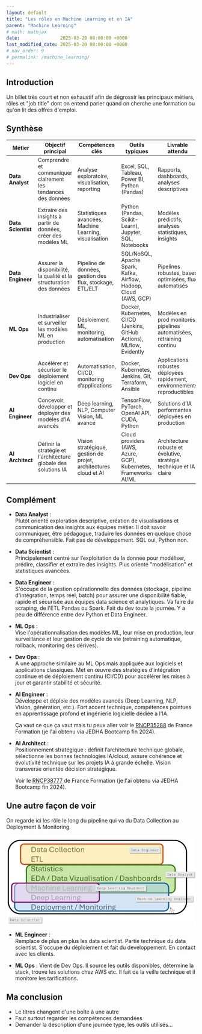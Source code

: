 ```yaml
---
layout: default
title: "Les rôles en Machine Learning et en IA"
parent: "Machine Learning"
# math: mathjax
date:               2025-03-20 08:00:00 +0000
last_modified_date: 2025-03-20 08:00:00 +0000
# nav_order: 9
# permalink: /machine_learning/
---
```


## Introduction

Un billet très court et non exhaustif afin de dégrossir les principaux métiers, rôles et "job title" dont on entend parler quand on cherche une formation ou qu'on lit des offres d'emploi. 


## Synthèse 

| Métier | Objectif principal | Compétences clés | Outils typiques | Livrable attendu |
|--------|--------------------|------------------|-----------------|------------------|
| **Data Analyst** | Comprendre et communiquer clairement les tendances des données | Analyse exploratoire, visualisation, reporting | Excel, SQL, Tableau, Power BI, Python (Pandas) | Rapports, dashboards, analyses descriptives |
| **Data Scientist** | Extraire des insights à partir de données, créer des modèles ML | Statistiques avancées, Machine Learning, visualisation | Python (Pandas, Scikit-Learn), Jupyter, SQL, Notebooks | Modèles prédictifs, analyses statistiques, insights |
| **Data Engineer** | Assurer la disponibilité, la qualité et la structuration des données | Pipeline de données, gestion des flux, stockage, ETL/ELT | SQL/NoSQL, Apache Spark, Kafka, Airflow, Hadoop, Cloud (AWS, GCP) | Pipelines robustes, bases optimisées, flux automatisés |
| **ML Ops** | Industrialiser et surveiller les modèles ML en production | Déploiement ML, monitoring, automatisation | Docker, Kubernetes, CI/CD (Jenkins, GitHub Actions), MLflow, Evidently | Modèles en prod monitorés, pipelines automatisées, retraining continu |
| **Dev Ops** | Accélérer et sécuriser le déploiement logiciel en continu | Automatisation, CI/CD, monitoring d’applications | Docker, Kubernetes, Jenkins, Git, Terraform, Ansible | Applications robustes déployées rapidement, environnements reproductibles |
| **AI Engineer** | Concevoir, développer et déployer des modèles d’IA avancés | Deep learning, NLP, Computer Vision, ML avancé | TensorFlow, PyTorch, OpenAI API, CUDA, Python | Solutions d’IA performantes déployées en production |
| **AI Architect** | Définir la stratégie et l'architecture globale des solutions IA | Vision stratégique, gestion de projet, architectures cloud et AI | Cloud providers (AWS, Azure, GCP), Kubernetes, Frameworks AI/ML | Architecture robuste et évolutive, stratégie technique et IA claire |


## Complément 

- **Data Analyst** :  
  Plutôt orienté exploration descriptive, création de visualisations et communication des insights aux équipes métier. Il doit savoir communiquer, être pédagogue, traduire les données en quelque chose de compréhensible. Fait pas de développement. SQL oui, Python non. 

- **Data Scientist** :  
  Principalement centré sur l’exploitation de la donnée pour modéliser, prédire, classifier et extraire des insights. Plus orienté "modélisation" et statistiques avancées.

- **Data Engineer** :  
  S'occupe de la gestion opérationnelle des données (stockage, pipeline d'intégration, temps réel, batch) pour assurer une disponibilité fiable, rapide et sécurisée aux équipes data science et analytiques. Va faire du scraping, de l'ETL Pandas ou Spark. Fait du dev toute la journée. Y a peu de différence entre dev Python et Data Engineer.

- **ML Ops** :  
  Vise l'opérationnalisation des modèles ML, leur mise en production, leur surveillance et leur gestion de cycle de vie (retraining automatique, rollback, monitoring des dérives).

- **Dev Ops** :  
  A une approche similaire au ML Ops mais appliquée aux logiciels et applications classiques. Met en œuvre des stratégies d’intégration continue et de déploiement continu (CI/CD) pour accélérer les mises à jour et garantir stabilité et sécurité.

- **AI Engineer** :  
  Développe et déploie des modèles avancés (Deep Learning, NLP, Vision, génération, etc.). Fort accent technique, compétences pointues en apprentissage profond et ingénierie logicielle dédiée à l'IA.
  
  Ça vaut ce que ça vaut mais tu peux aller voir le [RNCP35288](https://www.francecompetences.fr/recherche/rncp/35288/) de France Formation (je l'ai obtenu via JEDHA Bootcamp fin 2024).

- **AI Architect** :  
  Positionnement stratégique : définit l’architecture technique globale, sélectionne les bonnes technologies IA/cloud, assure cohérence et évolutivité technique sur les projets IA à grande échelle. Vision transverse orientée décision stratégique.
  
  Voir le [RNCP38777](https://www.francecompetences.fr/recherche/rncp/38777/) de France Formation (je l'ai obtenu via JEDHA Bootcamp fin 2024).


## Une autre façon de voir

On regarde ici les rôle le long du pipeline qui va du Data Collection au Deployment & Monitoring.

<div align="center">
<img src="./assets/img_01.webp" alt="" width="900" loading="lazy"/>
</div>

- **ML Engineer** :  
  Remplace de plus en plus les data scientist. Partie technique du data scientist. S'occupe du déploiement et fait du developpement. En contact avec les clients.

- **ML Ops** :
  Vient de Dev Ops. Il source les outils disponibles, détermine la stack, trouve les solutions chez AWS etc. Il fait de la veille technique et il monitore les tarifications.
  

## Ma conclusion
* Le titres changent d'une boîte à une autre
* Faut surtout regarder les compétences demandées
* Demander la description d'une journée type, les outils utilisés...